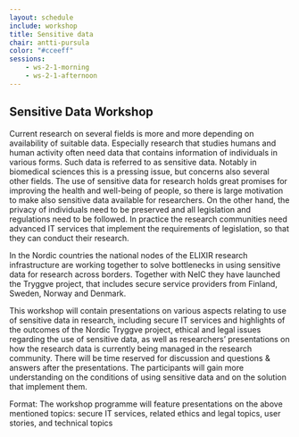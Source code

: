 ```yaml
---
layout: schedule
include: workshop
title: Sensitive data
chair: antti-pursula
color: "#cceeff"
sessions:
    - ws-2-1-morning
    - ws-2-1-afternoon
---
```


## Sensitive Data Workshop

Current research on several fields is more and more depending on availability of suitable data. Especially research that studies humans and human activity often need data that contains information of individuals in various forms. Such data is referred to as sensitive data. Notably in biomedical sciences this is a pressing issue, but concerns also several other fields. The use of sensitive data for research holds great promises for improving the health and well-being of people, so there is large motivation to make also sensitive data available for researchers. On the other hand, the privacy of individuals need to be preserved and all legislation and regulations need to be followed. In practice the research communities need advanced IT services that implement the requirements of legislation, so that they can conduct their research.

In the Nordic countries the national nodes of the ELIXIR research infrastructure are working together to solve bottlenecks in using sensitive data for research across borders. Together with NeIC they have launched the Tryggve project, that includes secure service providers from Finland, Sweden, Norway and Denmark.

This workshop will contain presentations on various aspects relating to use of sensitive data in research, including secure IT services and highlights of the outcomes of the Nordic Tryggve project, ethical and legal issues regarding the use of sensitive data, as well as researchers’ presentations on how the research data is currently being managed in the research community. There will be time reserved for discussion and questions & answers after the presentations. The participants will gain more understanding on the conditions of using sensitive data and on the solution that implement them.

Format: The workshop programme will feature presentations on the above mentioned topics: secure IT services, related ethics and legal topics, user stories, and technical topics
